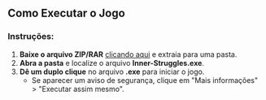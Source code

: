 
## Como Executar o Jogo

### Instruções:

1. **Baixe o arquivo ZIP/RAR** [clicando aqui](https://drive.google.com/file/d/1k5jOKUu64Z7Mjw2m8Y6HqvR1Pohc_kJK/view?usp=sharing) e extraia para uma pasta.
2. **Abra a pasta** e localize o arquivo **Inner-Struggles.exe**.
3. **Dê um duplo clique** no arquivo **.exe** para iniciar o jogo.
   - Se aparecer um aviso de segurança, clique em "Mais informações" > "Executar assim mesmo".
   
